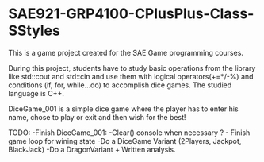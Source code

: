 # SAE921-GRP4100-CPlusPlus-Class-SStyles

This is a game project created for the SAE Game programming courses.

During this project, students have to study basic operations from the <iostream> library like std::cout and std::cin
and use them with logical operators(+=*/-%) and conditions (if, for, while...do) to accomplish dice games.
The studied language is C++.

DiceGame_001 is a simple dice game where the player has to enter his name, chose to play or exit and then wish for the best!

TODO:
	-Finish DiceGame_001:
		-Clear() console when necessary ?
		- Finish game loop for wining state
	-Do a DiceGame Variant (2Players, Jackpot, BlackJack)
	-Do a DragonVariant + Written analysis. 